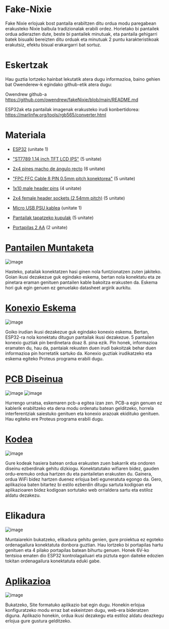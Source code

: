 # Fake-Nixie
Fake Nixie erlojuak bost pantaila erabiltzen ditu ordua modu paregabean erakusteko Nixie balbula tradizionalak erabili ordez. Horietako bi pantailek ordua adierazten dute, beste bi pantailek minutuak, eta pantaila gehigarri batek bisualki bereizten ditu orduak eta minutuak 2 puntu karakteristikoak erakutsiz, efektu bisual erakargarri bat sortuz.

# Eskertzak

Hau guztia lortzeko hainbat lekutatik atera dugu informazioa, baino gehien bat Owenderew-k egindako github-etik atera dugu:

Owendrew github-a  https://github.com/owendrew/fakeNixie/blob/main/README.md

ESP32ak eta pantailak imagenak erakusteko irudi konbertidorea: https://marlinfw.org/tools/rgb565/converter.html


# Materiala

- [ESP32](https://www.amazon.es/AZDelivery-NodeMCU-ESP-WROOM-32-Tablero-Desarrollo/dp/B071P98VTG/ref=sr_1_1_sspa?adgrpid=130187931296&dib=eyJ2IjoiMSJ9.FnOg5GKRhrrxaQ7ATiBcA_LRJBevbhQHN_ckx39nr2GE1vAHDkrTg2K0F6L4EZ1LDR5ulupm2BGsVBemtBBxtBJtA4KnUVqCC09FDXS-gbGhcdpYiD2zai0C6kqTskkHW9Dkjcd2P2ObUrdWaqmIfJ3CB9N4p-FVsj2NRc5MxrYsDWNTtNcTUZ_AQUUiT178_erb_uJkPwxVmQoU1nQEP_7kNDc3r3BlKzwOSwxwtS09_ixt866iLZgk1NMmjxYP4K7QLp8NowRniDJdWJ7-TLsMahd7DokhrClchdVg8jQ.Vlww67knfSUz1B23Z8c-kOPZcMumci76yrW73qmi6TY&dib_tag=se&hvadid=601382588630&hvdev=c&hvlocphy=9221446&hvnetw=g&hvqmt=e&hvrand=13429030853186878710&hvtargid=kwd-895177109478&hydadcr=19375_2264602&keywords=esp32%2Bcomprar&qid=1739867958&sr=8-1-spons&sp_csd=d2lkZ2V0TmFtZT1zcF9hdGY&th=1) (unitate 1)

- ["ST7789 1.14 inch TFT LCD IPS"](https://www.amazon.es/Fiorky-135x240-Pantalla-pantalla-Interfaz/dp/B0D3C7NP6Z?th=1) (5 unitate)

- [2x4 pines macho de ángulo recto](https://www.amazon.es/LON0167-DC3-8PL-conector-Winkelstecker-IDC-Box-Header/dp/B09FF1Y3KF) (6 unitate)

- ["FPC FFC Cable 8 PIN 0.5mm pitch konektorea"](https://www.amazon.es/dp/B09XMF3QMP/ref=sspa_dk_detail_5?psc=1&pd_rd_i=B09XMF3QMP&pd_rd_w=qWHnr&content-id=amzn1.sym.d9fd07ad-95b5-4079-8602-de55e6918bc7&pf_rd_p=d9fd07ad-95b5-4079-8602-de55e6918bc7&pf_rd_r=QNB533FY2HWJMTRD2XHX&pd_rd_wg=N7F1a&pd_rd_r=8fffe5b7-ce0b-40e3-97cc-32bcca9883dc&s=electronics&sp_csd=d2lkZ2V0TmFtZT1zcF9kZXRhaWw) (5 unitate)

- [1x10 male header pins](https://es.farnell.com/wurth-elektronik/61301011121/macho-2-54-mm-pin-10-v-as/dp/1841229?srsltid=AfmBOoohEvH4zGba-wI5Lr7jzcLDaATOVk_Ns8ygC9LR6aUuoJAROVMa) (4 unitate)

- [2x4 female header sockets (2,54mm pitch)](https://es.aliexpress.com/item/1005004372795403.html?gps-id=platformRecommendH5ForSpider&pvid=5058ee50-df86-4ca0-9f69-127fb1ced0d3&_t=gps-id:platformRecommendH5ForSpider,pvid:5058ee50-df86-4ca0-9f69-127fb1ced0d3,tpp_buckets:668%232846%238108%231977&pdp_npi=4%40dis%21EUR%210.82%210.82%21%21%210.88%210.88%21%40210318c317212735906453162efde5%21-1%21rec%21ES%21%21AB) (5 unitate)

- [Micro USB PSU kablea](https://tienda.bricogeek.com/cables/1471-cable-usb-micro-b-corto-85cm.html?_gl=1*1uiv34e*_up*MQ..&gclid=Cj0KCQiAgJa6BhCOARIsAMiL7V_qXfVjoZB_y0qWb7v6-4lT60nsX6upKu_WkkXCQMTkMG6tsh5sPBsaAuLSEALw_wcB) (unitate 1)

- [Pantailak tapatzeko kupulak](https://www.temu.com/es/kuiper/un9.html?subj=coupon-un&_bg_fs=1&_p_jump_id=895&_x_vst_scene=adg&goods_id=601099634148124&sku_id=17592652742935&adg_ctx=a-3e6b91c4~c-48926975~f-9c72e498&_x_ads_sub_channel=shopping&_p_rfs=1&_x_ns_prz_type=-1&_x_ns_sku_id=17592652742935&_x_ns_gid=601099634148124&mrk_rec=1&_x_ads_channel=google&_x_gmc_account=742367270&_x_login_type=Google&_x_ads_account=4438999299&_x_ads_set=20564658662&_x_ads_id=159325185088&_x_ads_creative_id=674377931467&_x_ns_source=g&_x_ns_gclid=Cj0KCQiA_NC9BhCkARIsABSnSTZ2uz9OS2V6xeKOOVSZX851rEgGwYTbiT5zgC-U0reCbOs-mjrWVcIaAmQKEALw_wcB&_x_ns_placement=&_x_ns_match_type=&_x_ns_ad_position=&_x_ns_product_id=17592652742935&_x_ns_target=&_x_ns_devicemodel=&_x_ns_wbraid=Cj4KCAiA2cu9BhBTEi4Aad609Cg3Z2e3BUHVpfq7W9BRAmuR1IYoEjFvkv3kcpYrJfTKDuFiKHyj9lZ-GgIasA&_x_ns_gbraid=0AAAAAo4mICE07tS68k-xC_ac7Fwz8A_eg&_x_ns_targetid=pla-2091589665000&gad_source=1&gclid=Cj0KCQiA_NC9BhCkARIsABSnSTZ2uz9OS2V6xeKOOVSZX851rEgGwYTbiT5zgC-U0reCbOs-mjrWVcIaAmQKEALw_wcB) (5 unitate)

- [Portapilas 2 AA](https://es.rs-online.com/web/p/portapilas/1854604?cm_mmc=ES-PLA-DS3A-_-google-_-CSS_ES_ES_Pmax_RS+PRO-_--_-1854604&matchtype=&&gad_source=1&gclid=Cj0KCQiA_NC9BhCkARIsABSnSTYtC_CpVrhS9ebgAUzcrLOFOdoRWmweOqMXp6LaKxzXJyts6neNAzcaAllREALw_wcB&gclsrc=aw.ds)  (2 unitate)

# [Pantailen Muntaketa](https://github.com/FakeNixie/Fake-Nixie/tree/main/Dokumentazioa/Eskemak)

![image](https://github.com/user-attachments/assets/aff479ca-8f9e-4b8a-a7ba-7f6454a1d367)

Hasteko, patailak konektatzen hasi ginen nola funtzionatzen zuten jakiteko. Goian ikusi dezakezue guk egindako eskema, bertan nola konektatu eta ze pinetara eraman genituen pantailen kable bakoitza erakusten da. Eskema hori guk egin genuen ez genuelako datasheet argirik aurkitu.

# [Konexio Eskema](https://github.com/FakeNixie/Fake-Nixie/tree/main/Dokumentazioa/Eskemak)

![image](https://github.com/user-attachments/assets/3114085d-0b17-4022-b7e7-bbfad8fa33f3)

Goiko irudian ikusi dezakezue guk egindako konexio eskema. Bertan, ESP32-ra nola konektatu ditugun pantailak ikusi dezakezue. 5 pantailen konexio guztiak pin berdinetara doaz 8. pina ezik. Pin honek, informazioa eramaten du, hau da, pantaiak rekusten duen irudi bakoitzak behar duen informazioa pin horretatik sartuko da. Konexio guztiak irudikatzeko eta eskema egiteko Proteus programa erabili dugu.

# [PCB Diseinua](https://github.com/FakeNixie/Fake-Nixie/tree/main/Dokumentazioa/PCB_Artxiboak)

![image](https://github.com/user-attachments/assets/d187a726-ffe8-499f-8b25-47bf2ef6fd76) ![image](https://github.com/user-attachments/assets/52a45151-aee1-48ad-89c3-de00aa218f60)

Hurrengo urratsa, eskemaren pcb-a egitea izan zen. PCB-a egin genuen ez kablerik erabiltzeko eta dena modu ordenatu batean gelditzeko, horrela interferentziak saiestuko genituen eta konexio arazoak ekidituko genituen. Hau egiteko ere Proteus programa erabili dugu.

# [Kodea](https://github.com/FakeNixie/Fake-Nixie/tree/main/Dokumentazioa/Arduino)
![image](https://github.com/user-attachments/assets/7f8ca756-9e86-4262-abbb-3f68a19a38e5)

Gure kodeak hasiera batean ordua erakusten zuen bakarrik eta ondoren diseinu ezberdinak gehitu dizkiogu. Konektatutako wifiaren bidez, gauden ordu-eremuko ordua hartzen du eta pantailetan erakusten du. Gainera, ordua WiFi bidez hartzen duenez erlojua beti eguneratuta egongo da. Gero, aplikazioa baten bitartez bi estilo ezberdin ditugu sartuta kodigoan eta aplikazioaren bidez kodigoan sortutako web orrialdera sartu eta estiloz aldatu dezakezu.

# Elikadura

![image](https://github.com/user-attachments/assets/74cdc955-89e4-493e-a47e-16d6847cf465)

Muntaiarekin bukatzeko, elikadura gehitu genien, gure proiektua ez egoteko ordenagailura konektatuta donbora guztian. Hau lortzeko bi portapilas hartu genituen eta 4 pilako portapilas batean bihurtu genuen. Honek 6V-ko tentsioa ematen dio ESP32 kontrolagailuari eta piztuta egon daiteke edozien tokitan ordenagailura konektatuta eduki gabe.
# [Aplikazioa](https://sites.google.com/d/18WV8YJMY_IQXxaLhMr7m3VHMnpldd2XD/p/1QMYbZgTesbHUEUoDU0BAqGxNVekRPJkL/edit)
![image](https://github.com/user-attachments/assets/901a4fca-ccc6-482d-8716-92e97092bd47)

Bukatzeko, Site formatuko aplikazio bat egin dugu. Honekin erlojua konfiguratzeko modu erraz bat eskeintzen dugu, web-era bideratzen diguna. Aplikazio honekin, ordua ikusi dezakegu eta estiloz aldatu deazkegu erlojua gure gustura gelditzeko.
